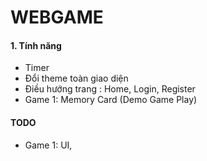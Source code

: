 # WEBGAME

####  1. Tính năng
- Timer
- Đổi theme toàn giao diện
- Điều hướng trang : Home, Login, Register
- Game 1: Memory Card (Demo Game Play)

#### TODO
- Game 1: UI, 

